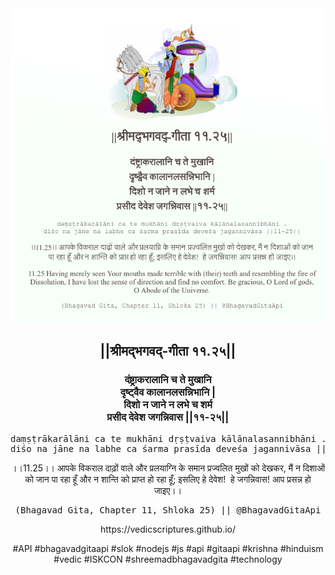 <img src="../../asset/BG_11_25.png"/>
<center><h2>||श्रीमद्‍भगवद्‍-गीता ११.२५||</h2>
<h3>दंष्ट्राकरालानि च ते मुखानि<br/>दृष्ट्वैव कालानलसन्निभानि |<br/>दिशो न जाने न लभे च शर्म<br/>प्रसीद देवेश जगन्निवास ||११-२५||</h3>
<pre>daṃṣṭrākarālāni ca te mukhāni dṛṣṭvaiva kālānalasannibhāni .<br/>diśo na jāne na labhe ca śarma prasīda deveśa jagannivāsa ||11-25||</pre>
<p>।।11.25।। आपके विकराल दाढ़ों वाले और प्रलयाग्नि के समान प्रज्वलित मुखों को देखकर, मैं न दिशाओं को जान पा रहा हूँ और न शान्ति को प्राप्त हो रहा हूँ; इसलिए हे देवेश!  हे जगन्निवास! आप प्रसन्न हो जाइए।।</p>
<pre>(Bhagavad Gita, Chapter 11, Shloka 25) || @BhagavadGitaApi</pre><p>https://vedicscriptures.github.io/</p><p>#API #bhagavadgitaapi #slok #nodejs #js #api #gitaapi #krishna #hinduism #vedic #ISKCON #shreemadbhagavadgita #technology</p></center>